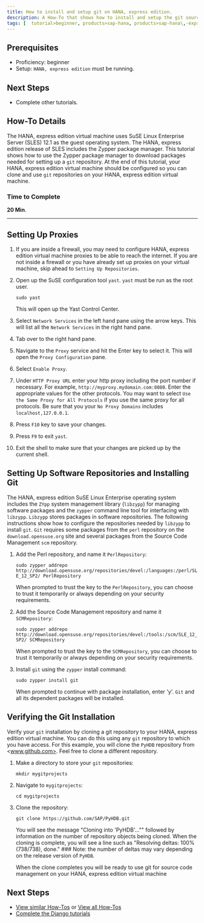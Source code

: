```yaml
---
title: How to install and setup git on HANA, express edition.
description: A How-To that shows how to install and setup the git source code management system on a HANA, express edition virtual machine.
tags: [  tutorial>beginner, products>sap-hana, products>sap-hana\,-express-edition, tutorial>how-to ]
---
```

## Prerequisites  
 - Proficiency: beginner
 - Setup: `HANA, express edition` must be running.

## Next Steps
 - Complete other tutorials.

## How-To Details
The HANA, express edition virtual machine uses SuSE Linux Enterprise Server (SLES) 12.1 as the guest operating system. The HANA, express edition release of SLES includes the Zypper package manager. This tutorial shows how to use the Zypper package manager to download packages needed for setting up a `git` repository. At the end of this tutorial, your HANA, express edition virtual machine should be configured so you can clone and use `git` repositories on your HANA, express edition virtual machine.

### Time to Complete
**20 Min**.

---

## Setting Up Proxies

1. If you are inside a firewall, you may need to configure HANA, express edition virtual machine proxies to be able to reach the internet. If you are not inside a firewall or you have already set up proxies on your virtual machine, skip ahead to `Setting Up Repositories`.

2. Open up the SuSE configuration tool `yast`. `yast` must be run as the root user.

    `sudo yast`

    This will open up the Yast Control Center.

3. Select `Network Services` in the left hand pane using the arrow keys. This will list all the `Network Services` in the right hand pane.

4. Tab over to the right hand pane.

5. Navigate to the `Proxy` service and hit the Enter key to select it. This will open the `Proxy Configuration` pane.

6. Select `Enable Proxy`.

7. Under `HTTP Proxy URL` enter your http proxy including the port number if necessary. For example, `http://myproxy.mydomain.com:8080`. Enter the appropriate values for the other protocols. You may want to select `Use the Same Proxy for All Protocols` if you use the same proxy for all protocols. Be sure that you your `No Proxy Domains` includes `localhost,127.0.0.1`.

8. Press `F10` key to save your changes.

9. Press `F9` to exit `yast`.

10. Exit the shell to make sure that your changes are picked up by the current shell.

## Setting Up Software Repositories and Installing Git

The HANA, express edition SuSE Linux Enterprise operating system includes the `ZYpp` system management library (`libzypp`) for managing software packages and the `zypper` command line tool for interfacing with `libzypp`. `Libzypp` stores packages in software repositories. The following instructions show how to configure the repositories needed by `libzypp` to install `git`. `Git` requires some packages from the `perl` repository on the `download.opensuse.org` site and several packages from the Source Code Management `scm` repository.

1. Add the Perl repository, and name it `PerlRepository`:

    `sudo zypper addrepo http://download.opensuse.org/repositories/devel:/languages:/perl/SLE_12_SP2/ PerlRepository`

    When prompted to trust the key to the `PerlRepository`, you can choose to trust it temporarily or always depending on your security requirements.

2. Add the Source Code Management repository and name it `SCMRepository`:

    `sudo zypper addrepo http://download.opensuse.org/repositories/devel:/tools:/scm/SLE_12_SP2/ SCMRepository`

    When prompted to trust the key to the `SCMRepository`, you can choose to trust it temporarily or always depending on your security requirements.

3. Install `git` using the `zypper` install command:

    `sudo zypper install git`

     When prompted to continue with package installation, enter 'y'. `Git` and all its dependent packages will be installed.

## Verifying the Git Installation

Verify your `git` installation by cloning a git repository to your HANA, express edition virtual machine. You can do this using any `git` repository to which you have access. For this example, you will clone the `PyHDB` repository from <www.github.com>. Feel free to clone a different repository.

1. Make a directory to store your `git` repositories:

    `mkdir mygitprojects`

2. Navigate to `mygitprojects`:

    `cd mygitprojects`

3. Clone the repository:

    `git clone https://github.com/SAP/PyHDB.git`

    You will see the message "Cloning into 'PyHDB'..."" followed by information on the number of repository objects being cloned. When the cloning is complete, you will see a line such as "Resolving deltas: 100% (738/738), done." ### Note: the number of deltas may vary depending on the release version of `PyHDB`.

    When the clone completes you will be ready to use git for source code management on your HANA, express edition virtual machine


## Next Steps
 - [View similar How-Tos](http://www.sap.com/developer/tutorials.html) or [View all How-Tos](http://www.sap.com/developer/tutorials.html)
 - [Complete the Django tutorials](https://docs.djangoproject.com/en/1.10/intro/tutorial01/)
